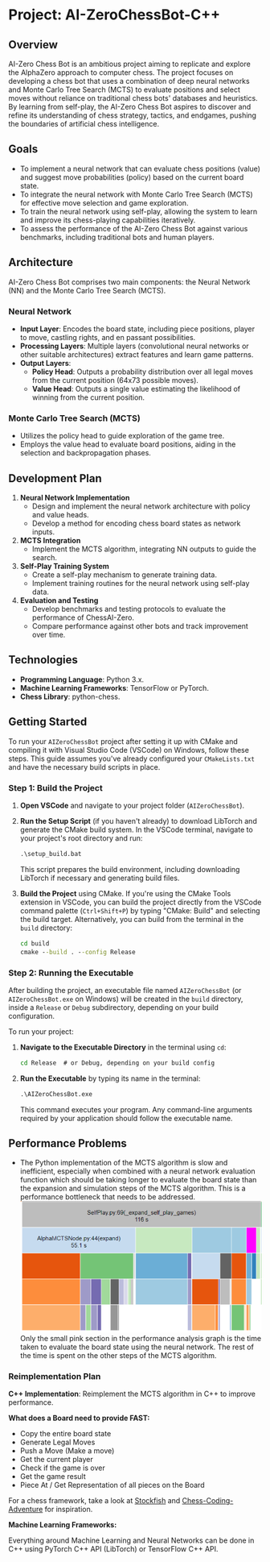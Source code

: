 # Project: AI-ZeroChessBot-C++

## Overview

AI-Zero Chess Bot is an ambitious project aiming to replicate and explore the AlphaZero approach to computer chess. The project focuses on developing a chess bot that uses a combination of deep neural networks and Monte Carlo Tree Search (MCTS) to evaluate positions and select moves without reliance on traditional chess bots' databases and heuristics. By learning from self-play, the AI-Zero Chess Bot aspires to discover and refine its understanding of chess strategy, tactics, and endgames, pushing the boundaries of artificial chess intelligence.

## Goals

- To implement a neural network that can evaluate chess positions (value) and suggest move probabilities (policy) based on the current board state.
- To integrate the neural network with Monte Carlo Tree Search (MCTS) for effective move selection and game exploration.
- To train the neural network using self-play, allowing the system to learn and improve its chess-playing capabilities iteratively.
- To assess the performance of the AI-Zero Chess Bot against various benchmarks, including traditional bots and human players.

## Architecture

AI-Zero Chess Bot comprises two main components: the Neural Network (NN) and the Monte Carlo Tree Search (MCTS).

### Neural Network

- **Input Layer**: Encodes the board state, including piece positions, player to move, castling rights, and en passant possibilities.
- **Processing Layers**: Multiple layers (convolutional neural networks or other suitable architectures) extract features and learn game patterns.
- **Output Layers**:
  - **Policy Head**: Outputs a probability distribution over all legal moves from the current position (64x73 possible moves).
  - **Value Head**: Outputs a single value estimating the likelihood of winning from the current position.

### Monte Carlo Tree Search (MCTS)

- Utilizes the policy head to guide exploration of the game tree.
- Employs the value head to evaluate board positions, aiding in the selection and backpropagation phases.

## Development Plan

1. **Neural Network Implementation**
   - Design and implement the neural network architecture with policy and value heads.
   - Develop a method for encoding chess board states as network inputs.
2. **MCTS Integration**
   - Implement the MCTS algorithm, integrating NN outputs to guide the search.
3. **Self-Play Training System**
   - Create a self-play mechanism to generate training data.
   - Implement training routines for the neural network using self-play data.
4. **Evaluation and Testing**
   - Develop benchmarks and testing protocols to evaluate the performance of ChessAI-Zero.
   - Compare performance against other bots and track improvement over time.

## Technologies

- **Programming Language**: Python 3.x.
- **Machine Learning Frameworks**: TensorFlow or PyTorch.
- **Chess Library**: python-chess.

## Getting Started

To run your `AIZeroChessBot` project after setting it up with CMake and compiling it with Visual Studio Code (VSCode) on Windows, follow these steps. This guide assumes you've already configured your `CMakeLists.txt` and have the necessary build scripts in place.

### Step 1: Build the Project

1. **Open VSCode** and navigate to your project folder (`AIZeroChessBot`).

2. **Run the Setup Script** (if you haven't already) to download LibTorch and generate the CMake build system. In the VSCode terminal, navigate to your project's root directory and run:

    ```cmd
    .\setup_build.bat
    ```

   This script prepares the build environment, including downloading LibTorch if necessary and generating build files.

3. **Build the Project** using CMake. If you're using the CMake Tools extension in VSCode, you can build the project directly from the VSCode command palette (`Ctrl+Shift+P`) by typing "CMake: Build" and selecting the build target. Alternatively, you can build from the terminal in the `build` directory:

    ```cmd
    cd build
    cmake --build . --config Release
    ```

### Step 2: Running the Executable

After building the project, an executable file named `AIZeroChessBot` (or `AIZeroChessBot.exe` on Windows) will be created in the `build` directory, inside a `Release` or `Debug` subdirectory, depending on your build configuration.

To run your project:

1. **Navigate to the Executable Directory** in the terminal using `cd`:

    ```cmd
    cd Release  # or Debug, depending on your build config
    ```

2. **Run the Executable** by typing its name in the terminal:

    ```cmd
    .\AIZeroChessBot.exe
    ```

   This command executes your program. Any command-line arguments required by your application should follow the executable name.

## Performance Problems

- The Python implementation of the MCTS algorithm is slow and inefficient, especially when combined with a neural network evaluation function which should be taking longer to evaluate the board state than the expansion and simulation steps of the MCTS algorithm. This is a performance bottleneck that needs to be addressed.
![MCTS Performance](/AIZeroChessBot/documentation/performance_analysis.png)
Only the small pink section in the performance analysis graph is the time taken to evaluate the board state using the neural network. The rest of the time is spent on the other steps of the MCTS algorithm.

### Reimplementation Plan

**C++ Implementation**: Reimplement the MCTS algorithm in C++ to improve performance.

**What does a Board need to provide FAST:**

- Copy the entire board state
- Generate Legal Moves
- Push a Move (Make a move)
- Get the current player
- Check if the game is over
- Get the game result
- Piece At / Get Representation of all pieces on the Board
  
For a chess framework, take a look at [Stockfish](https://github.com/official-stockfish/Stockfish) and [Chess-Coding-Adventure](https://github.com/SebLague/Chess-Coding-Adventure/tree/Chess-V2-UCI) for inspiration.

**Machine Learning Frameworks:**

Everything around Machine Learning and Neural Networks can be done in C++ using PyTorch C++ API (LibTorch) or TensorFlow C++ API.
